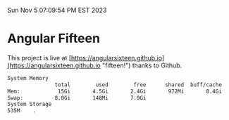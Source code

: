 Sun Nov  5 07:09:54 PM EST 2023

# Angular Fifteen


This project is live at [https://angularsixteen.github.io](https://angularsixteen.github.io "fifteen!") thanks to Github.

```bash
System Memory
               total        used        free      shared  buff/cache   available
Mem:            15Gi       4.5Gi       2.4Gi       972Mi       8.4Gi       9.5Gi
Swap:          8.0Gi       148Mi       7.9Gi
System Storage
535M	.
```
```bash
